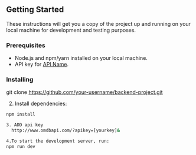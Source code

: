 
## Getting Started

These instructions will get you a copy of the project up and running on your local machine for development and testing purposes.

### Prerequisites

- Node.js and npm/yarn installed on your local machine.
- API key for [API Name](https://apiwebsite.com).

### Installing

git clone https://github.com/your-username/backend-project.git

2. Install dependencies:

```bash
npm install

3. ADD api key 
  http://www.omdbapi.com/?apikey=[yourkey]&

4.To start the development server, run:
npm run dev 


